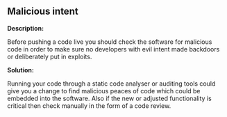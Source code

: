 
Malicious intent
-------

**Description:**

Before pushing a code live you should check the software for malicious code in order to 
make sure no developers with evil intent made backdoors or deliberately put in exploits.


**Solution:**

Running your code through a static code analyser or auditing tools could give you a change 
to find malicious peaces of code which could be embedded into the software. 
Also if the new or adjusted functionality is critical then check manually in the form of 
a code review. 
	